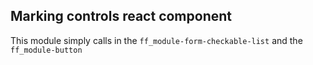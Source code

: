 ## Marking controls react component

This module simply calls in the ``ff_module-form-checkable-list`` and the ``ff_module-button`` 

<div data-ff_module-form-marking-controls="" />
